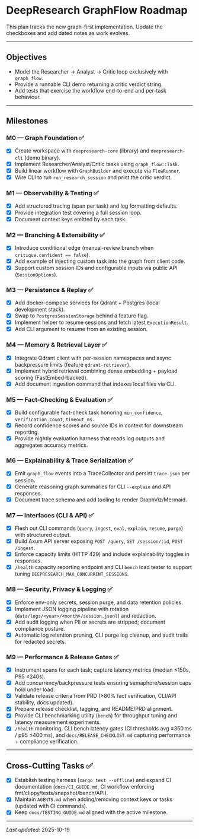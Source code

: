 # DeepResearch GraphFlow Roadmap

This plan tracks the new graph-first implementation. Update the checkboxes and add dated notes as work evolves.

---

## Objectives
- Model the Researcher → Analyst → Critic loop exclusively with `graph_flow`.
- Provide a runnable CLI demo returning a critic verdict string.
- Add tests that exercise the workflow end-to-end and per-task behaviour.

---

## Milestones

### M0 — Graph Foundation ✅
- [x] Create workspace with `deepresearch-core` (library) and `deepresearch-cli` (demo binary).
- [x] Implement Researcher/Analyst/Critic tasks using `graph_flow::Task`.
- [x] Build linear workflow with `GraphBuilder` and execute via `FlowRunner`.
- [x] Wire CLI to run `run_research_session` and print the critic verdict.

### M1 — Observability & Testing ✅
- [x] Add structured tracing (span per task) and log formatting defaults.
- [x] Provide integration test covering a full session loop.
- [x] Document context keys emitted by each task.

### M2 — Branching & Extensibility ✅
- [x] Introduce conditional edge (manual-review branch when `critique.confident == false`).
- [x] Add example of injecting custom task into the graph from client code.
- [x] Support custom session IDs and configurable inputs via public API (`SessionOptions`).

### M3 — Persistence & Replay ✅
- [x] Add docker-compose services for Qdrant + Postgres (local development stack).
- [x] Swap to `PostgresSessionStorage` behind a feature flag.
- [x] Implement helper to resume sessions and fetch latest `ExecutionResult`.
- [x] Add CLI argument to resume from an existing session.

### M4 — Memory & Retrieval Layer ✅
- [x] Integrate Qdrant client with per-session namespaces and async backpressure limits (feature `qdrant-retriever`).
- [x] Implement hybrid retrieval combining dense embedding + payload scoring (FastEmbed-backed).
- [x] Add document ingestion command that indexes local files via CLI.

### M5 — Fact-Checking & Evaluation ✅
- [x] Build configurable fact-check task honoring `min_confidence`, `verification_count`, `timeout_ms`.
- [x] Record confidence scores and source IDs in context for downstream reporting.
- [x] Provide nightly evaluation harness that reads log outputs and aggregates accuracy metrics.

### M6 — Explainability & Trace Serialization ✅
- [x] Emit `graph_flow` events into a TraceCollector and persist `trace.json` per session.
- [x] Generate reasoning graph summaries for CLI `--explain` and API responses.
- [x] Document trace schema and add tooling to render GraphViz/Mermaid.

### M7 — Interfaces (CLI & API) ✅
- [x] Flesh out CLI commands (`query`, `ingest`, `eval`, `explain`, `resume`, `purge`) with structured output.
- [x] Build Axum API server exposing `POST /query`, `GET /session/:id`, `POST /ingest`.
- [x] Enforce capacity limits (HTTP 429) and include explainability toggles in responses.
- [x] `/health` capacity reporting endpoint and CLI `bench` load tester to support tuning `DEEPRESEARCH_MAX_CONCURRENT_SESSIONS`.

### M8 — Security, Privacy & Logging ✅
- [x] Enforce env-only secrets, session purge, and data retention policies.
- [x] Implement JSON logging pipeline with rotation (`data/logs/<year>/<month>/session.jsonl`) and redaction.
- [x] Add audit logging when PII or secrets are stripped; document compliance posture.
- [x] Automatic log retention pruning, CLI purge log cleanup, and audit trails for redacted secrets.

### M9 — Performance & Release Gates ✅
- [x] Instrument spans for each task; capture latency metrics (median ≤150s, P95 ≤240s).
- [x] Add concurrency/backpressure tests ensuring semaphore/session caps hold under load.
- [x] Validate release criteria from PRD (≥80% fact verification, CLI/API stability, docs updated).
- [x] Prepare release checklist, tagging, and README/PRD alignment.
- [x] Provide CLI benchmarking utility (`bench`) for throughput tuning and latency measurement experiments.
- [x] `/health` monitoring, CLI bench latency gates (CI thresholds avg ≤350 ms / p95 ≤400 ms), and `docs/RELEASE_CHECKLIST.md` capturing performance + compliance verification.

---

## Cross-Cutting Tasks ✅
- [x] Establish testing harness (`cargo test --offline`) and expand CI documentation (`docs/CI_GUIDE.md`, CI workflow enforcing fmt/clippy/tests/snapshot/bench/API).
- [x] Maintain `AGENTS.md` when adding/removing context keys or tasks (updated with CI commands).
- [x] Keep `docs/TESTING_GUIDE.md` aligned with the active milestone.

---

*Last updated:* 2025-10-19
